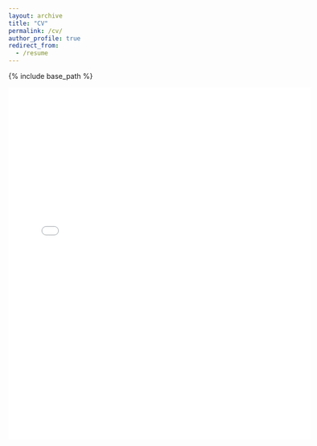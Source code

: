```yaml
---
layout: archive
title: "CV"
permalink: /cv/
author_profile: true
redirect_from:
  - /resume
---
```


{% include base_path %}
<!---
Education
======
**Ph.D. in Political Science and Social Data Analytics**, Expected 2025   
  &nbsp;The Pennsylvania State University<br> 
**M.A. in Political Science**, 2022   
  &nbsp;The Pennsylvania State University<br> 
**M.A. in Politics with Quantitative Methods (Equivalent to B.A.)**, 2020    
  &nbsp;The University of Edinburgh

Research Experience
======
### The Pennsylvania State University
Fall 2021-Spring 2023: Research Assistant
  * Trained and managed undergraduates collecting research data for a project examining how routine voter maintenance harms minority groups by removing them from voting rolls at disproportionately high rates. Researched state voter registration and voter roll maintenance procedures.
  * Supervisor: Lee Ann Banaszak

Summer 2022: Research Assistant
  * Created panel data sets from the ACS, SIPP, and PSID tracking interstate migration.
  * Supervisor: Christopher Witko

Summer 2021: Research Assistant
  * collected and coded sociodemographic information for State Supreme Court and Court of Appeals Judges.
  * Supervisor: Michael Nelson

Fall 2020: Research Assistant
  * Found and cleaned data on COVID cases for the UK and Spain, and merging it with survey data on political preferences.
  * Supervisor: Michael Nelson

### The University of Edinburgh
Summer 2018: Research Assistant
  * Processed time use data on the social lives of the elderly.
  * Supervisor: Alexander Janus


Teaching Experience
======
### The Pennsylvania State University
Spring 2021: Teaching Assistant for Quantitative Political Analysis
  * Provided instruction to an undergraduate class, developed material for lectures and quizzes, graded assignments and quizzes, adn maintained regular office hours.
  * Supervisor: Suzanna Linn

### The University of Edinburgh
 2019-2020: Data Coach for Students as Change Agents
  * Provided instruction on data collection and usage to students taking part in a university organized thinktank.


Work Experience
======
### The Department of Labor
Summer 2023: Data Analytics Fellow at the Chief Evaluation Office
  * Helped the EBSA gain an understanding of the insurance price files published under the Transparency in Coverage (TiC) rule and how to access and work with the data inside them. Used Python to extract and perform basic analyses on requested data from large JSON files. Wrote and delivered a brief and presentations to the DOL and the EBSA describing the data and its value and challenges, and offering recommendations improving its accessibility. Reviewed and edited research briefs on black lung incidence and the employment of women and people of color in the construction industry for the MSHA and OFCCP.

### The Scottish Government
Summer 2019: Intern at the Office of the Chief Statistician
  * Researched the feasibility of small area estimation methods in the production of government statistics for small geographies. Produced a report summarizing the findings and making recommendations about the use of different small area estimation techniques.
  
Awards and Fellowships
======
 **Center for American Political Responsiveness Fellowship**<br>
 &nbsp;The Pennsylvania State University, 2023<br>
 **Florence and Angelo Paterno Graduate Fellowship in the Liberal Arts**<br>
 &nbsp;The Pennsylvania State University, 2023<br>
 **Carsey Award**<br>
 &nbsp;State Politics and Policy Conference, 2022<br>
 **Oustanding M.A. Thesis Award**<br>
 &nbsp;The Pennsylvania State University, 2022<br>
 **External Funding Incentive Award**<br>
 &nbsp;The Pennsylvania State University, 2021<br>

Skills
======
 R<br>
 STATA<br>
 Python<br>
--->
<embed src="{{ site.baseurl }}/files/Nathaniel_Flemming_Resume_Aug_2024.pdf" width="600" height="700" type='application/pdf'> 